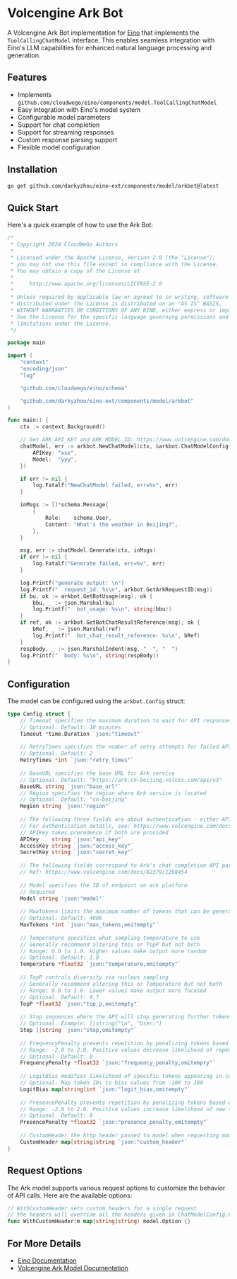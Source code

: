 # Volcengine Ark Bot

A Volcengine Ark Bot implementation for [Eino](https://github.com/cloudwego/eino) that implements the `ToolCallingChatModel` interface. This enables seamless integration with Eino's LLM capabilities for enhanced natural language processing and generation.

## Features

- Implements `github.com/cloudwego/eino/components/model.ToolCallingChatModel`
- Easy integration with Eino's model system
- Configurable model parameters
- Support for chat completion
- Support for streaming responses
- Custom response parsing support
- Flexible model configuration

## Installation

```bash
go get github.com/darkyzhou/eino-ext/components/model/arkbot@latest
```

## Quick Start

Here's a quick example of how to use the Ark Bot:

```go
/*
 * Copyright 2024 CloudWeGo Authors
 *
 * Licensed under the Apache License, Version 2.0 (the "License");
 * you may not use this file except in compliance with the License.
 * You may obtain a copy of the License at
 *
 *     http://www.apache.org/licenses/LICENSE-2.0
 *
 * Unless required by applicable law or agreed to in writing, software
 * distributed under the License is distributed on an "AS IS" BASIS,
 * WITHOUT WARRANTIES OR CONDITIONS OF ANY KIND, either express or implied.
 * See the License for the specific language governing permissions and
 * limitations under the License.
 */

package main

import (
	"context"
	"encoding/json"
	"log"

	"github.com/cloudwego/eino/schema"

	"github.com/darkyzhou/eino-ext/components/model/arkbot"
)

func main() {
	ctx := context.Background()

	// Get ARK_API_KEY and ARK_MODEL_ID: https://www.volcengine.com/docs/82379/1399008
	chatModel, err := arkbot.NewChatModel(ctx, &arkbot.ChatModelConfig{
		APIKey: "xxx",
		Model:  "yyy",
	})

	if err != nil {
		log.Fatalf("NewChatModel failed, err=%v", err)
	}

	inMsgs := []*schema.Message{
		{
			Role:    schema.User,
			Content: "What's the weather in Beijing?",
		},
	}

	msg, err := chatModel.Generate(ctx, inMsgs)
	if err != nil {
		log.Fatalf("Generate failed, err=%v", err)
	}

	log.Printf("generate output: \n")
	log.Printf("  request_id: %s\n", arkbot.GetArkRequestID(msg))
	if bu, ok := arkbot.GetBotUsage(msg); ok {
		bbu, _ := json.Marshal(bu)
		log.Printf("  bot_usage: %s\n", string(bbu))
	}
	if ref, ok := arkbot.GetBotChatResultReference(msg); ok {
		bRef, _ := json.Marshal(ref)
		log.Printf("  bot_chat_result_reference: %s\n", bRef)
	}
	respBody, _ := json.MarshalIndent(msg, "  ", "  ")
	log.Printf("  body: %s\n", string(respBody))
}

```

## Configuration

The model can be configured using the `arkbot.Config` struct:

```go
type Config struct {
    // Timeout specifies the maximum duration to wait for API responses
    // Optional. Default: 10 minutes
    Timeout *time.Duration `json:"timeout"`
    
    // RetryTimes specifies the number of retry attempts for failed API calls
    // Optional. Default: 2
    RetryTimes *int `json:"retry_times"`
    
    // BaseURL specifies the base URL for Ark service
    // Optional. Default: "https://ark.cn-beijing.volces.com/api/v3"
    BaseURL string `json:"base_url"`
    // Region specifies the region where Ark service is located
    // Optional. Default: "cn-beijing"
    Region string `json:"region"`
    
    // The following three fields are about authentication - either APIKey or AccessKey/SecretKey pair is required
    // For authentication details, see: https://www.volcengine.com/docs/82379/1298459
    // APIKey takes precedence if both are provided
    APIKey    string `json:"api_key"`
    AccessKey string `json:"access_key"`
    SecretKey string `json:"secret_key"`
    
    // The following fields correspond to Ark's chat completion API parameters
    // Ref: https://www.volcengine.com/docs/82379/1298454
    
    // Model specifies the ID of endpoint on ark platform
    // Required
    Model string `json:"model"`
    
    // MaxTokens limits the maximum number of tokens that can be generated in the chat completion and the range of values is [0, 4096]
    // Optional. Default: 4096
    MaxTokens *int `json:"max_tokens,omitempty"`
    
    // Temperature specifies what sampling temperature to use
    // Generally recommend altering this or TopP but not both
    // Range: 0.0 to 1.0. Higher values make output more random
    // Optional. Default: 1.0
    Temperature *float32 `json:"temperature,omitempty"`
    
    // TopP controls diversity via nucleus sampling
    // Generally recommend altering this or Temperature but not both
    // Range: 0.0 to 1.0. Lower values make output more focused
    // Optional. Default: 0.7
    TopP *float32 `json:"top_p,omitempty"`
    
    // Stop sequences where the API will stop generating further tokens
    // Optional. Example: []string{"\n", "User:"}
    Stop []string `json:"stop,omitempty"`
    
    // FrequencyPenalty prevents repetition by penalizing tokens based on frequency
    // Range: -2.0 to 2.0. Positive values decrease likelihood of repetition
    // Optional. Default: 0
    FrequencyPenalty *float32 `json:"frequency_penalty,omitempty"`
    
    // LogitBias modifies likelihood of specific tokens appearing in completion
    // Optional. Map token IDs to bias values from -100 to 100
    LogitBias map[string]int `json:"logit_bias,omitempty"`
    
    // PresencePenalty prevents repetition by penalizing tokens based on presence
    // Range: -2.0 to 2.0. Positive values increase likelihood of new topics
    // Optional. Default: 0
    PresencePenalty *float32 `json:"presence_penalty,omitempty"`
    
    // CustomHeader the http header passed to model when requesting model
    CustomHeader map[string]string `json:"custom_header"`
}
```

## Request Options

The Ark model supports various request options to customize the behavior of API calls. Here are the available options:

```go
// WithCustomHeader sets custom headers for a single request
// the headers will override all the headers given in ChatModelConfig.CustomHeader
func WithCustomHeader(m map[string]string) model.Option {}
```

## For More Details

- [Eino Documentation](https://github.com/cloudwego/eino)
- [Volcengine Ark Model Documentation](https://www.volcengine.com/docs/82379/1263272)
